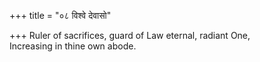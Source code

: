 +++
title = "०८ विश्वे देवासो"

+++
Ruler of sacrifices, guard of Law eternal, radiant One,  
   Increasing in thine own abode.